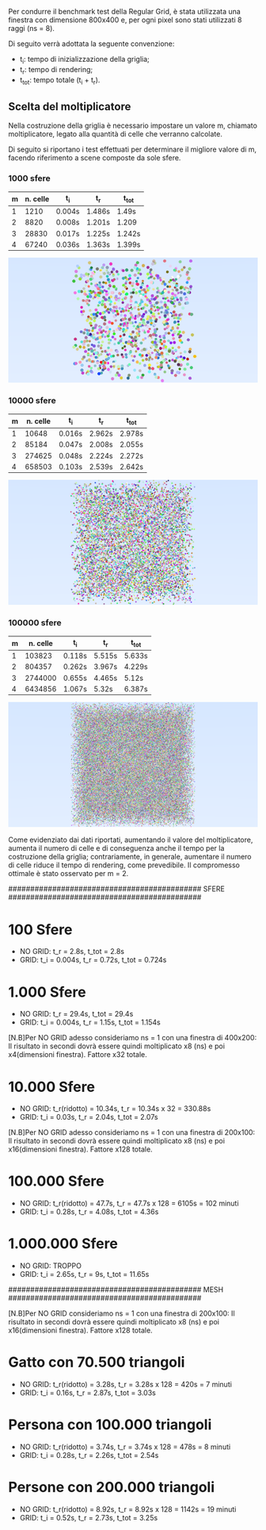 Per condurre il benchmark test della Regular Grid, è stata utilizzata una finestra con dimensione 800x400 e, per ogni pixel sono stati utilizzati 8 raggi (ns = 8).

Di seguito verrà adottata la seguente convenzione:

 - t<sub>i</sub>: tempo di inizializzazione della griglia;
 - t<sub>r</sub>: tempo di rendering;
 - t<sub>tot</sub>: tempo totale (t<sub>i</sub> + t<sub>r</sub>).

## Scelta del moltiplicatore
Nella costruzione della griglia è necessario impostare un valore m, chiamato moltiplicatore, legato alla quantità di celle che verranno calcolate.

Di seguito si riportano i test effettuati per determinare il migliore valore di m, facendo riferimento a scene composte da sole sfere.

### 1000 sfere
m | n. celle | t<sub>i</sub> | t<sub>r</sub> | t<sub>tot</sub>
--| -- | -- | -- | --
1 | 1210 | 0.004s | 1.486s | 1.49s
2 | 8820 | 0.008s | 1.201s | 1.209
3 | 28830 | 0.017s | 1.225s | 1.242s
4 | 67240 | 0.036s | 1.363s | 1.399s

![1000](img/1000.bmp)

### 10000 sfere
m | n. celle | t<sub>i</sub> | t<sub>r</sub> | t<sub>tot</sub>
--| -- | -- | -- | --
1 | 10648| 0.016s | 2.962s | 2.978s
2 | 85184 | 0.047s | 2.008s | 2.055s
3 | 274625 | 0.048s | 2.224s| 2.272s
4 | 658503 | 0.103s | 2.539s | 2.642s

![10000](img/10000.bmp)

### 100000 sfere
m | n. celle | t<sub>i</sub> | t<sub>r</sub> | t<sub>tot</sub>
--| -- | -- | -- | --
1 | 103823 | 0.118s | 5.515s| 5.633s
2 | 804357 | 0.262s | 3.967s | 4.229s
3 | 2744000 | 0.655s | 4.465s | 5.12s
4 | 6434856 | 1.067s | 5.32s | 6.387s

![100000](img/100000.bmp)

Come evidenziato dai dati riportati, aumentando il valore del moltiplicatore, aumenta il numero di celle e di conseguenza anche il tempo per la costruzione della griglia; contrariamente, in generale, aumentare il numero di celle riduce il tempo di rendering, come prevedibile.
Il compromesso ottimale è stato osservato per m = 2. 

############################################ SFERE ############################################ 

# 100 Sfere
  - NO GRID: t_r = 2.8s, t_tot = 2.8s
  - GRID: t_i = 0.004s, t_r = 0.72s, t_tot = 0.724s

# 1.000 Sfere
  - NO GRID: t_r = 29.4s, t_tot = 29.4s
  - GRID: t_i = 0.004s, t_r = 1.15s, t_tot = 1.154s

[N.B]Per NO GRID adesso consideriamo ns = 1 con una finestra di 400x200: Il risultato in secondi dovrà essere quindi moltiplicato x8 (ns) e poi x4(dimensioni finestra). Fattore x32 totale.

# 10.000 Sfere
  - NO GRID: t_r(ridotto) = 10.34s, t_r = 10.34s x 32 = 330.88s
  - GRID: t_i = 0.03s, t_r = 2.04s, t_tot = 2.07s

[N.B]Per NO GRID adesso consideriamo ns = 1 con una finestra di 200x100: Il risultato in secondi dovrà essere quindi moltiplicato x8 (ns) e poi x16(dimensioni finestra). Fattore x128 totale.

# 100.000 Sfere
  - NO GRID: t_r(ridotto) = 47.7s, t_r = 47.7s x 128 = 6105s = 102 minuti
  - GRID: t_i = 0.28s, t_r = 4.08s, t_tot = 4.36s

# 1.000.000 Sfere
  - NO GRID: TROPPO
  - GRID: t_i = 2.65s, t_r = 9s, t_tot = 11.65s


############################################ MESH ############################################ 

[N.B]Per NO GRID consideriamo ns = 1 con una finestra di 200x100: Il risultato in secondi dovrà essere quindi moltiplicato x8 (ns) e poi x16(dimensioni finestra). Fattore x128 totale.

# Gatto con 70.500 triangoli
  - NO GRID: t_r(ridotto) = 3.28s, t_r = 3.28s x 128 = 420s = 7 minuti
  - GRID: t_i = 0.16s, t_r = 2.87s, t_tot = 3.03s

# Persona con 100.000 triangoli
  - NO GRID: t_r(ridotto) = 3.74s, t_r = 3.74s x 128 = 478s = 8 minuti
  - GRID: t_i = 0.28s, t_r = 2.26s, t_tot = 2.54s

# Persone con 200.000 triangoli
  - NO GRID: t_r(ridotto) = 8.92s, t_r = 8.92s x 128 = 1142s = 19 minuti
  - GRID: t_i = 0.52s, t_r = 2.73s, t_tot = 3.25s